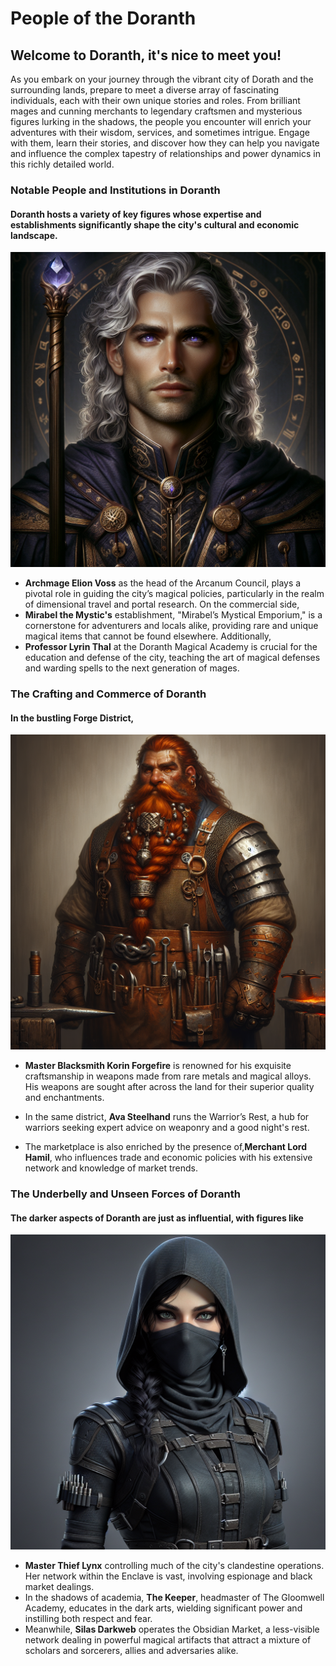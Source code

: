 # People of the Doranth

## Welcome to Doranth, it's nice to meet you!

As you embark on your journey through the vibrant city of Dorath and the surrounding lands, prepare to meet a diverse array of fascinating individuals, each with their own unique stories and roles. From brilliant mages and cunning merchants to legendary craftsmen and mysterious figures lurking in the shadows, the people you encounter will enrich your adventures with their wisdom, services, and sometimes intrigue. Engage with them, learn their stories, and discover how they can help you navigate and influence the complex tapestry of relationships and power dynamics in this richly detailed world.


### Notable People and Institutions in Doranth

#### Doranth hosts a variety of key figures whose expertise and establishments significantly shape the city's cultural and economic landscape. 

![Archmage Elion Voss](assets/archmage.png)
- **Archmage Elion Voss** as the head of the Arcanum Council, plays a pivotal role in guiding the city’s magical policies, particularly in the realm of dimensional travel and portal research. On the commercial side,
- **Mirabel the Mystic's** establishment, "Mirabel’s Mystical Emporium," is a cornerstone for adventurers and locals alike, providing rare and unique magical items that cannot be found elsewhere. Additionally, 
- **Professor Lyrin Thal** at the Doranth Magical Academy is crucial for the education and defense of the city, teaching the art of magical defenses and warding spells to the next generation of mages.

### The Crafting and Commerce of Doranth

#### In the bustling Forge District, 

![Master Blacksmith Korin ForgeFire](assets/Master_Blacksmith_Korin_Forgefire.png)
- **Master Blacksmith Korin Forgefire** is renowned for his exquisite craftsmanship in weapons made from rare metals and magical alloys. His weapons are sought after across the land for their superior quality and enchantments. 

- In the same district, **Ava Steelhand** runs the Warrior’s Rest, a hub for warriors seeking expert advice on weaponry and a good night's rest. 

- The marketplace is also enriched by the presence of,**Merchant Lord Hamil**, who influences trade and economic policies with his extensive network and knowledge of market trends.

### The Underbelly and Unseen Forces of Doranth

#### The darker aspects of Doranth are just as influential, with figures like 

![Master Thief Lynx](assets/Master_Thief_Lynx.png) 
- **Master Thief Lynx** controlling much of the city's clandestine operations. Her network within the Enclave is vast, involving espionage and black market dealings. 
- In the shadows of academia, **The Keeper**, headmaster of The Gloomwell Academy, educates in the dark arts, wielding significant power and instilling both respect and fear. 
- Meanwhile, **Silas Darkweb** operates the Obsidian Market, a less-visible network dealing in powerful magical artifacts that attract a mixture of scholars and sorcerers, allies and adversaries alike.

